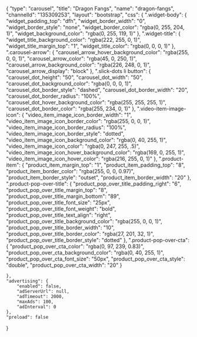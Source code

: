 {
    "type": "carousel",
    "title": "Dragon Fangs",
    "name": "dragon-fangs",
    "channelId": "135309253",
    "layout": "bootstrap",
    "css": {
        ".widget-body": {
            "widget_padding_top": "dfh",
            "widget_border_width": "0",
            "widget_border_style": "none",
            "widget_border_color": "rgba(0, 255, 204, 1)",
            "widget_background_color": "rgba(0, 255, 119, 1)"
        },
        ".widget-title": {
            "widget_title_background_color": "rgba(222, 255, 0, 1)",
            "widget_title_margin_top": "1",
            "widget_title_color": "rgba(0, 0, 0, 1)"
        },
        ".carousel-arrow": {
            "carousel_arrow_hover_background_color": "rgba(255, 0, 0, 1)",
            "carousel_arrow_color": "rgba(45, 0, 250, 1)",
            "carousel_arrow_background_color": "rgba(226, 248, 0, 1)",
            "carousel_arrow_display": "block"
        },
        ".slick-dots li button": {
            "carousel_dot_height": "50",
            "carousel_dot_width": "50",
            "carousel_dot_background_color": "rgba(0, 0, 0, 1)",
            "carousel_dot_border_style": "dashed",
            "carousel_dot_border_width": "20",
            "carousel_dot_border_radius": "100%",
            "carousel_dot_hover_background_color": "rgba(255, 255, 255, 1)",
            "carousel_dot_border_color": "rgba(255, 234, 0, 1)"
        },
        ".video-item-image-icon": {
            "video_item_image_icon_border_width": "1",
            "video_item_image_icon_border_color": "rgba(255, 0, 0, 1)",
            "video_item_image_icon_border_radius": "100%",
            "video_item_image_icon_border_style": "dotted",
            "video_item_image_icon_background_color": "rgba(0, 40, 255, 1)",
            "video_item_image_icon_color": "rgba(0, 247, 255, .5)",
            "video_item_image_icon_hover_background_color": "rgba(169, 0, 255, 1)",
            "video_item_image_icon_hover_color": "rgba(216, 255, 0, 1)"
        },
        ".product-item": {
            "product_item_margin_top": "1",
            "product_item_padding_top": "8",
            "product_item_border_color": "rgba(255, 0, 0, 0.97)",
            "product_item_border_style": "outset",
            "product_item_border_width": "20"
        },
        ".product-pop-over-title": {
            "product_pop_over_title_padding_right": "6",
            "product_pop_over_title_margin_top": "8",
            "product_pop_over_title_margin_bottom": "89",
            "product_pop_over_title_font_size": "25px",
            "product_pop_over_title_font_weight": "bold",
            "product_pop_over_title_text_align": "right",
            "product_pop_over_title_background_color": "rgba(255, 0, 0, 1)",
            "product_pop_over_title_border_width": "10",
            "product_pop_over_title_border_color": "rgba(27, 201, 32, 1)",
            "product_pop_over_title_border_style": "dotted"
        },
        ".product-pop-over-cta": {
            "product_pop_over_cta_color": "rgba(0, 97, 239, 0.83)",
            "product_pop_over_cta_background_color": "rgba(0, 40, 255, 1)",
            "product_pop_over_cta_font_size": "50px",
            "product_pop_over_cta_style": "double",
            "product_pop_over_cta_width": "20"
        }

    },
    "advertising": {
        "enabled": false,
        "adServerUrl": null,
        "adTimeout": 2000,
        "maxAds": 100,
        "adInterval": 0
    },
    "preload": false
}
